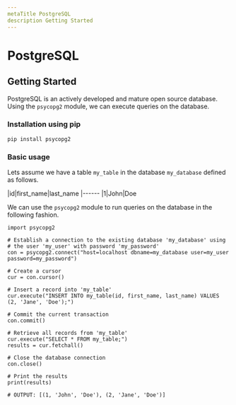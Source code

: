 ```yaml
---
metaTitle PostgreSQL
description Getting Started
---
```


# PostgreSQL




## Getting Started


PostgreSQL is an actively developed and mature open source database. Using the `psycopg2` module, we can execute queries on the database.

### Installation using pip

`pip install psycopg2`

### Basic usage

Lets assume we have a table `my_table` in the database `my_database` defined as follows.

|id|first_name|last_name
|------
|1|John|Doe

We can use the `psycopg2` module to run queries on the database in the following fashion.

```
import psycopg2

# Establish a connection to the existing database 'my_database' using
# the user 'my_user' with password 'my_password'
con = psycopg2.connect("host=localhost dbname=my_database user=my_user password=my_password")

# Create a cursor
cur = con.cursor()

# Insert a record into 'my_table'
cur.execute("INSERT INTO my_table(id, first_name, last_name) VALUES (2, 'Jane', 'Doe');")

# Commit the current transaction
con.commit()

# Retrieve all records from 'my_table'
cur.execute("SELECT * FROM my_table;")
results = cur.fetchall()

# Close the database connection
con.close()

# Print the results
print(results)

# OUTPUT: [(1, 'John', 'Doe'), (2, 'Jane', 'Doe')]

```

